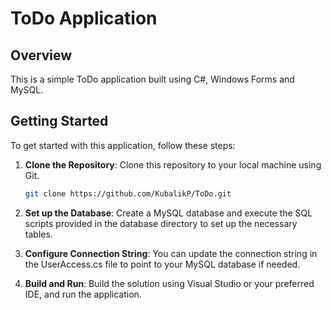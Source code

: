 # ToDo Application

## Overview

This is a simple ToDo application built using C#, Windows Forms and MySQL.

## Getting Started

To get started with this application, follow these steps:

1. **Clone the Repository**: Clone this repository to your local machine using Git.
   ```bash
   git clone https://github.com/KubalikP/ToDo.git

2. **Set up the Database**: Create a MySQL database and execute the SQL scripts provided in the database directory to set up the necessary tables.

3. **Configure Connection String**: You can update the connection string in the UserAccess.cs file to point to your MySQL database if needed.

4. **Build and Run**: Build the solution using Visual Studio or your preferred IDE, and run the application.
